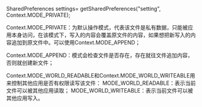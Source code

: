SharedPreferences settings= getSharedPreferences("setting", Context.MODE_PRIVATE);


Context.MODE_PRIVATE：为默认操作模式，代表该文件是私有数据，只能被应用本身访问，在该模式下，写入的内容会覆盖原文件的内容，如果想把新写入的内容追加到原文件中。可以使用Context.MODE_APPEND；

Context.MODE_APPEND：模式会检查文件是否存在，存在就往文件追加内容，否则就创建新文件；

Context.MODE_WORLD_READABLE和Context.MODE_WORLD_WRITEABLE用来控制其他应用是否有权限读写该文件：
MODE_WORLD_READABLE：表示当前文件可以被其他应用读取；
MODE_WORLD_WRITEABLE：表示当前文件可以被其他应用写入。
